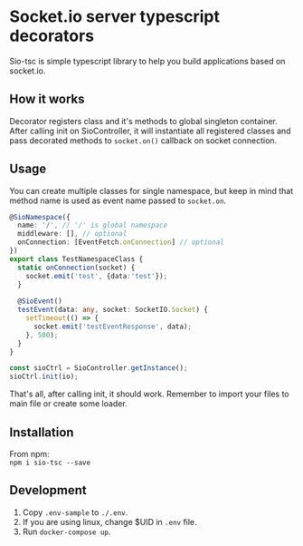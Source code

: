 # Socket.io server typescript decorators
Sio-tsc is simple typescript library to help you build applications based on socket.io.

## How it works
Decorator registers class and it's methods to global singleton container.  
After calling init on SioController, it will instantiate all registered classes and pass decorated methods to `socket.on()` callback on socket connection.  

## Usage
You can create multiple classes for single namespace, but keep in mind that method name is used as event name passed to `socket.on`.  
```typescript
@SioNamespace({
  name: '/', // '/' is global namespace
  middleware: [], // optional
  onConnection: [EventFetch.onConnection] // optional
})
export class TestNamespaceClass {
  static onConnection(socket) {
    socket.emit('test', {data:'test'});
  }
  
  @SioEvent()
  testEvent(data: any, socket: SocketIO.Socket) {
    setTimeout(() => {
      socket.emit('testEventResponse', data);
    }, 500);
  }
}

const sioCtrl = SioController.getInstance();
sioCtrl.init(io);
```
That's all, after calling init, it should work. Remember to import your files to main file or create some loader.  

## Installation
From npm:  
`npm i sio-tsc --save`

## Development
1. Copy `.env-sample` to `./.env`.  
2. If you are using linux, change $UID in `.env` file.  
3. Run `docker-compose up`.  
